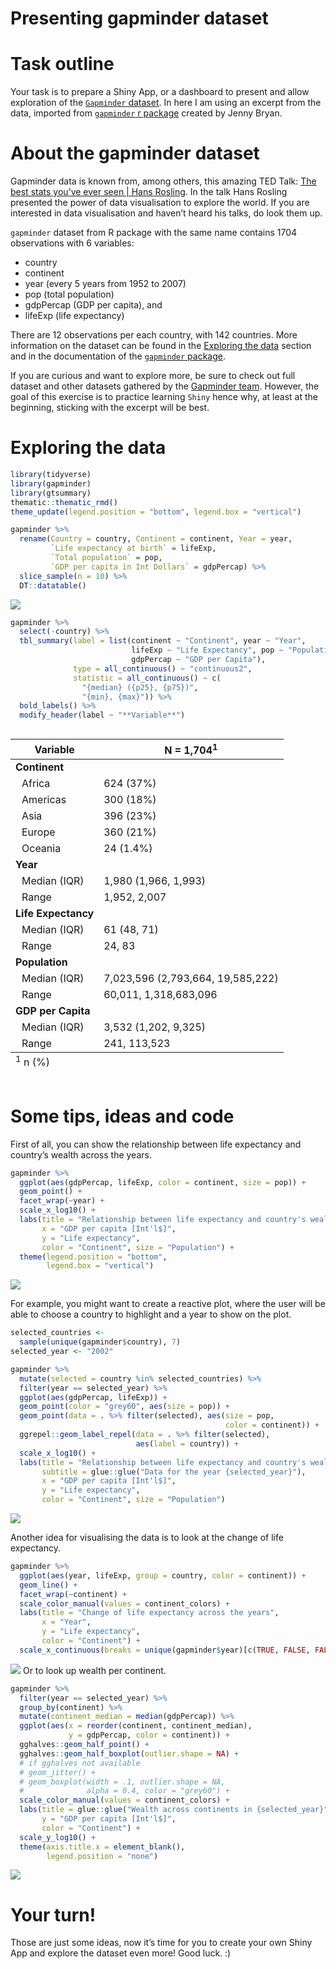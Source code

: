 Presenting gapminder dataset
================

# Task outline

Your task is to prepare a Shiny App, or a dashboard to present and allow
exploration of the [`Gapminder`
dataset](https://www.gapminder.org/data/documentation/). In here I am
using an excerpt from the data, imported from [`gapminder` r
package](https://github.com/jennybc/gapminder) created by Jenny Bryan.

# About the gapminder dataset

Gapminder data is known from, among others, this amazing TED Talk: [The
best stats you’ve ever seen \| Hans
Rosling](https://www.youtube.com/watch?v=hVimVzgtD6w). In the talk Hans
Rosling presented the power of data visualisation to explore the world.
If you are interested in data visualisation and haven’t heard his talks,
do look them up.

`gapminder` dataset from R package with the same name contains 1704
observations with 6 variables:

-   country
-   continent
-   year (every 5 years from 1952 to 2007)
-   pop (total population)
-   gdpPercap (GDP per capita), and
-   lifeExp (life expectancy)

There are 12 observations per each country, with 142 countries. More
information on the dataset can be found in the [Exploring the
data](#exploring-the-data) section and in the documentation of the
[`gapminder` package](https://github.com/jennybc/gapminder).

If you are curious and want to explore more, be sure to check out full
dataset and other datasets gathered by the [Gapminder
team](https://www.gapminder.org/data/documentation/). However, the goal
of this exercise is to practice learning `Shiny` hence why, at least at
the beginning, sticking with the excerpt will be best.

# Exploring the data

``` r
library(tidyverse)
library(gapminder)
library(gtsummary)
thematic::thematic_rmd()
theme_update(legend.position = "bottom", legend.box = "vertical")
```

``` r
gapminder %>%
  rename(Country = country, Continent = continent, Year = year,
         `Life expectancy at birth` = lifeExp, 
         `Total population` = pop,
         `GDP per capita in Int Dollars` = gdpPercap) %>%
  slice_sample(n = 10) %>%
  DT::datatable()
```

![](README_files/figure-gfm/unnamed-chunk-2-1.png)<!-- -->

``` r
gapminder %>%
  select(-country) %>%
  tbl_summary(label = list(continent ~ "Continent", year ~ "Year",
                           lifeExp ~ "Life Expectancy", pop ~ "Population",
                           gdpPercap ~ "GDP per Capita"),
              type = all_continuous() ~ "continuous2",
              statistic = all_continuous() ~ c(
                "{median} ({p25}, {p75})",
                "{min}, {max}")) %>%
  bold_labels() %>%
  modify_header(label ~ "**Variable**")
```

<div id="oezjgwkufy" style="overflow-x:auto;overflow-y:auto;width:auto;height:auto;">
<style>html {
  font-family: -apple-system, BlinkMacSystemFont, 'Segoe UI', Roboto, Oxygen, Ubuntu, Cantarell, 'Helvetica Neue', 'Fira Sans', 'Droid Sans', Arial, sans-serif;
}

#oezjgwkufy .gt_table {
  display: table;
  border-collapse: collapse;
  margin-left: auto;
  margin-right: auto;
  color: #333333;
  font-size: 16px;
  font-weight: normal;
  font-style: normal;
  background-color: #FFFFFF;
  width: auto;
  border-top-style: solid;
  border-top-width: 2px;
  border-top-color: #A8A8A8;
  border-right-style: none;
  border-right-width: 2px;
  border-right-color: #D3D3D3;
  border-bottom-style: solid;
  border-bottom-width: 2px;
  border-bottom-color: #A8A8A8;
  border-left-style: none;
  border-left-width: 2px;
  border-left-color: #D3D3D3;
}

#oezjgwkufy .gt_heading {
  background-color: #FFFFFF;
  text-align: center;
  border-bottom-color: #FFFFFF;
  border-left-style: none;
  border-left-width: 1px;
  border-left-color: #D3D3D3;
  border-right-style: none;
  border-right-width: 1px;
  border-right-color: #D3D3D3;
}

#oezjgwkufy .gt_title {
  color: #333333;
  font-size: 125%;
  font-weight: initial;
  padding-top: 4px;
  padding-bottom: 4px;
  padding-left: 5px;
  padding-right: 5px;
  border-bottom-color: #FFFFFF;
  border-bottom-width: 0;
}

#oezjgwkufy .gt_subtitle {
  color: #333333;
  font-size: 85%;
  font-weight: initial;
  padding-top: 0;
  padding-bottom: 6px;
  padding-left: 5px;
  padding-right: 5px;
  border-top-color: #FFFFFF;
  border-top-width: 0;
}

#oezjgwkufy .gt_bottom_border {
  border-bottom-style: solid;
  border-bottom-width: 2px;
  border-bottom-color: #D3D3D3;
}

#oezjgwkufy .gt_col_headings {
  border-top-style: solid;
  border-top-width: 2px;
  border-top-color: #D3D3D3;
  border-bottom-style: solid;
  border-bottom-width: 2px;
  border-bottom-color: #D3D3D3;
  border-left-style: none;
  border-left-width: 1px;
  border-left-color: #D3D3D3;
  border-right-style: none;
  border-right-width: 1px;
  border-right-color: #D3D3D3;
}

#oezjgwkufy .gt_col_heading {
  color: #333333;
  background-color: #FFFFFF;
  font-size: 100%;
  font-weight: normal;
  text-transform: inherit;
  border-left-style: none;
  border-left-width: 1px;
  border-left-color: #D3D3D3;
  border-right-style: none;
  border-right-width: 1px;
  border-right-color: #D3D3D3;
  vertical-align: bottom;
  padding-top: 5px;
  padding-bottom: 6px;
  padding-left: 5px;
  padding-right: 5px;
  overflow-x: hidden;
}

#oezjgwkufy .gt_column_spanner_outer {
  color: #333333;
  background-color: #FFFFFF;
  font-size: 100%;
  font-weight: normal;
  text-transform: inherit;
  padding-top: 0;
  padding-bottom: 0;
  padding-left: 4px;
  padding-right: 4px;
}

#oezjgwkufy .gt_column_spanner_outer:first-child {
  padding-left: 0;
}

#oezjgwkufy .gt_column_spanner_outer:last-child {
  padding-right: 0;
}

#oezjgwkufy .gt_column_spanner {
  border-bottom-style: solid;
  border-bottom-width: 2px;
  border-bottom-color: #D3D3D3;
  vertical-align: bottom;
  padding-top: 5px;
  padding-bottom: 5px;
  overflow-x: hidden;
  display: inline-block;
  width: 100%;
}

#oezjgwkufy .gt_group_heading {
  padding-top: 8px;
  padding-bottom: 8px;
  padding-left: 5px;
  padding-right: 5px;
  color: #333333;
  background-color: #FFFFFF;
  font-size: 100%;
  font-weight: initial;
  text-transform: inherit;
  border-top-style: solid;
  border-top-width: 2px;
  border-top-color: #D3D3D3;
  border-bottom-style: solid;
  border-bottom-width: 2px;
  border-bottom-color: #D3D3D3;
  border-left-style: none;
  border-left-width: 1px;
  border-left-color: #D3D3D3;
  border-right-style: none;
  border-right-width: 1px;
  border-right-color: #D3D3D3;
  vertical-align: middle;
}

#oezjgwkufy .gt_empty_group_heading {
  padding: 0.5px;
  color: #333333;
  background-color: #FFFFFF;
  font-size: 100%;
  font-weight: initial;
  border-top-style: solid;
  border-top-width: 2px;
  border-top-color: #D3D3D3;
  border-bottom-style: solid;
  border-bottom-width: 2px;
  border-bottom-color: #D3D3D3;
  vertical-align: middle;
}

#oezjgwkufy .gt_from_md > :first-child {
  margin-top: 0;
}

#oezjgwkufy .gt_from_md > :last-child {
  margin-bottom: 0;
}

#oezjgwkufy .gt_row {
  padding-top: 8px;
  padding-bottom: 8px;
  padding-left: 5px;
  padding-right: 5px;
  margin: 10px;
  border-top-style: solid;
  border-top-width: 1px;
  border-top-color: #D3D3D3;
  border-left-style: none;
  border-left-width: 1px;
  border-left-color: #D3D3D3;
  border-right-style: none;
  border-right-width: 1px;
  border-right-color: #D3D3D3;
  vertical-align: middle;
  overflow-x: hidden;
}

#oezjgwkufy .gt_stub {
  color: #333333;
  background-color: #FFFFFF;
  font-size: 100%;
  font-weight: initial;
  text-transform: inherit;
  border-right-style: solid;
  border-right-width: 2px;
  border-right-color: #D3D3D3;
  padding-left: 5px;
  padding-right: 5px;
}

#oezjgwkufy .gt_stub_row_group {
  color: #333333;
  background-color: #FFFFFF;
  font-size: 100%;
  font-weight: initial;
  text-transform: inherit;
  border-right-style: solid;
  border-right-width: 2px;
  border-right-color: #D3D3D3;
  padding-left: 5px;
  padding-right: 5px;
  vertical-align: top;
}

#oezjgwkufy .gt_row_group_first td {
  border-top-width: 2px;
}

#oezjgwkufy .gt_summary_row {
  color: #333333;
  background-color: #FFFFFF;
  text-transform: inherit;
  padding-top: 8px;
  padding-bottom: 8px;
  padding-left: 5px;
  padding-right: 5px;
}

#oezjgwkufy .gt_first_summary_row {
  border-top-style: solid;
  border-top-color: #D3D3D3;
}

#oezjgwkufy .gt_first_summary_row.thick {
  border-top-width: 2px;
}

#oezjgwkufy .gt_last_summary_row {
  padding-top: 8px;
  padding-bottom: 8px;
  padding-left: 5px;
  padding-right: 5px;
  border-bottom-style: solid;
  border-bottom-width: 2px;
  border-bottom-color: #D3D3D3;
}

#oezjgwkufy .gt_grand_summary_row {
  color: #333333;
  background-color: #FFFFFF;
  text-transform: inherit;
  padding-top: 8px;
  padding-bottom: 8px;
  padding-left: 5px;
  padding-right: 5px;
}

#oezjgwkufy .gt_first_grand_summary_row {
  padding-top: 8px;
  padding-bottom: 8px;
  padding-left: 5px;
  padding-right: 5px;
  border-top-style: double;
  border-top-width: 6px;
  border-top-color: #D3D3D3;
}

#oezjgwkufy .gt_striped {
  background-color: rgba(128, 128, 128, 0.05);
}

#oezjgwkufy .gt_table_body {
  border-top-style: solid;
  border-top-width: 2px;
  border-top-color: #D3D3D3;
  border-bottom-style: solid;
  border-bottom-width: 2px;
  border-bottom-color: #D3D3D3;
}

#oezjgwkufy .gt_footnotes {
  color: #333333;
  background-color: #FFFFFF;
  border-bottom-style: none;
  border-bottom-width: 2px;
  border-bottom-color: #D3D3D3;
  border-left-style: none;
  border-left-width: 2px;
  border-left-color: #D3D3D3;
  border-right-style: none;
  border-right-width: 2px;
  border-right-color: #D3D3D3;
}

#oezjgwkufy .gt_footnote {
  margin: 0px;
  font-size: 90%;
  padding-left: 4px;
  padding-right: 4px;
  padding-left: 5px;
  padding-right: 5px;
}

#oezjgwkufy .gt_sourcenotes {
  color: #333333;
  background-color: #FFFFFF;
  border-bottom-style: none;
  border-bottom-width: 2px;
  border-bottom-color: #D3D3D3;
  border-left-style: none;
  border-left-width: 2px;
  border-left-color: #D3D3D3;
  border-right-style: none;
  border-right-width: 2px;
  border-right-color: #D3D3D3;
}

#oezjgwkufy .gt_sourcenote {
  font-size: 90%;
  padding-top: 4px;
  padding-bottom: 4px;
  padding-left: 5px;
  padding-right: 5px;
}

#oezjgwkufy .gt_left {
  text-align: left;
}

#oezjgwkufy .gt_center {
  text-align: center;
}

#oezjgwkufy .gt_right {
  text-align: right;
  font-variant-numeric: tabular-nums;
}

#oezjgwkufy .gt_font_normal {
  font-weight: normal;
}

#oezjgwkufy .gt_font_bold {
  font-weight: bold;
}

#oezjgwkufy .gt_font_italic {
  font-style: italic;
}

#oezjgwkufy .gt_super {
  font-size: 65%;
}

#oezjgwkufy .gt_two_val_uncert {
  display: inline-block;
  line-height: 1em;
  text-align: right;
  font-size: 60%;
  vertical-align: -0.25em;
  margin-left: 0.1em;
}

#oezjgwkufy .gt_footnote_marks {
  font-style: italic;
  font-weight: normal;
  font-size: 75%;
  vertical-align: 0.4em;
}

#oezjgwkufy .gt_asterisk {
  font-size: 100%;
  vertical-align: 0;
}

#oezjgwkufy .gt_slash_mark {
  font-size: 0.7em;
  line-height: 0.7em;
  vertical-align: 0.15em;
}

#oezjgwkufy .gt_fraction_numerator {
  font-size: 0.6em;
  line-height: 0.6em;
  vertical-align: 0.45em;
}

#oezjgwkufy .gt_fraction_denominator {
  font-size: 0.6em;
  line-height: 0.6em;
  vertical-align: -0.05em;
}
</style>
<table class="gt_table">
  
  <thead class="gt_col_headings">
    <tr>
      <th class="gt_col_heading gt_columns_bottom_border gt_left" rowspan="1" colspan="1"><strong>Variable</strong></th>
      <th class="gt_col_heading gt_columns_bottom_border gt_center" rowspan="1" colspan="1"><strong>N = 1,704</strong><sup class="gt_footnote_marks">1</sup></th>
    </tr>
  </thead>
  <tbody class="gt_table_body">
    <tr><td class="gt_row gt_left" style="font-weight: bold;">Continent</td>
<td class="gt_row gt_center"></td></tr>
    <tr><td class="gt_row gt_left" style="text-align: left; text-indent: 10px;">Africa</td>
<td class="gt_row gt_center">624 (37%)</td></tr>
    <tr><td class="gt_row gt_left" style="text-align: left; text-indent: 10px;">Americas</td>
<td class="gt_row gt_center">300 (18%)</td></tr>
    <tr><td class="gt_row gt_left" style="text-align: left; text-indent: 10px;">Asia</td>
<td class="gt_row gt_center">396 (23%)</td></tr>
    <tr><td class="gt_row gt_left" style="text-align: left; text-indent: 10px;">Europe</td>
<td class="gt_row gt_center">360 (21%)</td></tr>
    <tr><td class="gt_row gt_left" style="text-align: left; text-indent: 10px;">Oceania</td>
<td class="gt_row gt_center">24 (1.4%)</td></tr>
    <tr><td class="gt_row gt_left" style="font-weight: bold;">Year</td>
<td class="gt_row gt_center"></td></tr>
    <tr><td class="gt_row gt_left" style="text-align: left; text-indent: 10px;">Median (IQR)</td>
<td class="gt_row gt_center">1,980 (1,966, 1,993)</td></tr>
    <tr><td class="gt_row gt_left" style="text-align: left; text-indent: 10px;">Range</td>
<td class="gt_row gt_center">1,952, 2,007</td></tr>
    <tr><td class="gt_row gt_left" style="font-weight: bold;">Life Expectancy</td>
<td class="gt_row gt_center"></td></tr>
    <tr><td class="gt_row gt_left" style="text-align: left; text-indent: 10px;">Median (IQR)</td>
<td class="gt_row gt_center">61 (48, 71)</td></tr>
    <tr><td class="gt_row gt_left" style="text-align: left; text-indent: 10px;">Range</td>
<td class="gt_row gt_center">24, 83</td></tr>
    <tr><td class="gt_row gt_left" style="font-weight: bold;">Population</td>
<td class="gt_row gt_center"></td></tr>
    <tr><td class="gt_row gt_left" style="text-align: left; text-indent: 10px;">Median (IQR)</td>
<td class="gt_row gt_center">7,023,596 (2,793,664, 19,585,222)</td></tr>
    <tr><td class="gt_row gt_left" style="text-align: left; text-indent: 10px;">Range</td>
<td class="gt_row gt_center">60,011, 1,318,683,096</td></tr>
    <tr><td class="gt_row gt_left" style="font-weight: bold;">GDP per Capita</td>
<td class="gt_row gt_center"></td></tr>
    <tr><td class="gt_row gt_left" style="text-align: left; text-indent: 10px;">Median (IQR)</td>
<td class="gt_row gt_center">3,532 (1,202, 9,325)</td></tr>
    <tr><td class="gt_row gt_left" style="text-align: left; text-indent: 10px;">Range</td>
<td class="gt_row gt_center">241, 113,523</td></tr>
  </tbody>
  
  <tfoot class="gt_footnotes">
    <tr>
      <td class="gt_footnote" colspan="2"><sup class="gt_footnote_marks">1</sup> n (%)</td>
    </tr>
  </tfoot>
</table>
</div>

# Some tips, ideas and code

First of all, you can show the relationship between life expectancy and
country’s wealth across the years.

``` r
gapminder %>%
  ggplot(aes(gdpPercap, lifeExp, color = continent, size = pop)) +
  geom_point() +
  facet_wrap(~year) +
  scale_x_log10() + 
  labs(title = "Relationship between life expectancy and country's wealth",
       x = "GDP per capita [Int'l$]",
       y = "Life expectancy", 
       color = "Continent", size = "Population") +
  theme(legend.position = "bottom", 
        legend.box = "vertical")
```

![](README_files/figure-gfm/unnamed-chunk-4-1.png)<!-- -->

For example, you might want to create a reactive plot, where the user
will be able to choose a country to highlight and a year to show on the
plot.

``` r
selected_countries <-
  sample(unique(gapminder$country), 7)
selected_year <- "2002"

gapminder %>%
  mutate(selected = country %in% selected_countries) %>%
  filter(year == selected_year) %>%
  ggplot(aes(gdpPercap, lifeExp)) +
  geom_point(color = "grey60", aes(size = pop)) +
  geom_point(data = . %>% filter(selected), aes(size = pop,
                                                color = continent)) +
  ggrepel::geom_label_repel(data = . %>% filter(selected), 
                            aes(label = country)) +
  scale_x_log10() + 
  labs(title = "Relationship between life expectancy and country's wealth",
       subtitle = glue::glue("Data for the year {selected_year}"),
       x = "GDP per capita [Int'l$]",
       y = "Life expectancy", 
       color = "Continent", size = "Population") 
```

![](README_files/figure-gfm/unnamed-chunk-5-1.png)<!-- -->

Another idea for visualising the data is to look at the change of life
expectancy.

``` r
gapminder %>%
  ggplot(aes(year, lifeExp, group = country, color = continent)) +
  geom_line() +
  facet_wrap(~continent) +
  scale_color_manual(values = continent_colors) + 
  labs(title = "Change of life expectancy across the years",
       x = "Year",
       y = "Life expectancy", 
       color = "Continent") +
  scale_x_continuous(breaks = unique(gapminder$year)[c(TRUE, FALSE, FALSE)])
```

![](README_files/figure-gfm/unnamed-chunk-6-1.png)<!-- --> Or to look up
wealth per continent.

``` r
gapminder %>%
  filter(year == selected_year) %>%
  group_by(continent) %>%
  mutate(continent_median = median(gdpPercap)) %>%
  ggplot(aes(x = reorder(continent, continent_median), 
             y = gdpPercap, color = continent)) +
  gghalves::geom_half_point() +
  gghalves::geom_half_boxplot(outlier.shape = NA) +
  # if gghalves not available
  # geom_jitter() +
  # geom_boxplot(width = .1, outlier.shape = NA, 
  #              alpha = 0.4, color = "grey60") + 
  scale_color_manual(values = continent_colors) + 
  labs(title = glue::glue("Wealth across continents in {selected_year}"),
       y = "GDP per capita [Int'l$]", 
       color = "Continent") +
  scale_y_log10() +
  theme(axis.title.x = element_blank(), 
        legend.position = "none")
```

![](README_files/figure-gfm/unnamed-chunk-7-1.png)<!-- -->

# Your turn!

Those are just some ideas, now it’s time for you to create your own
Shiny App and explore the dataset even more! Good luck. :)
